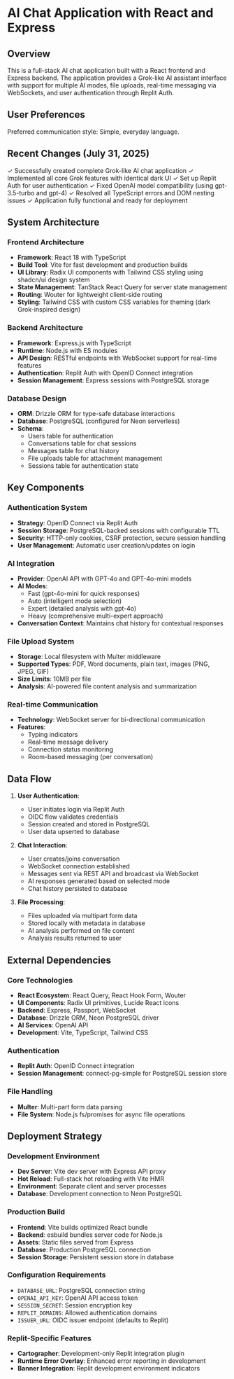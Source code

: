 # AI Chat Application with React and Express

## Overview

This is a full-stack AI chat application built with a React frontend and Express backend. The application provides a Grok-like AI assistant interface with support for multiple AI modes, file uploads, real-time messaging via WebSockets, and user authentication through Replit Auth.

## User Preferences

Preferred communication style: Simple, everyday language.

## Recent Changes (July 31, 2025)

✓ Successfully created complete Grok-like AI chat application
✓ Implemented all core Grok features with identical dark UI
✓ Set up Replit Auth for user authentication
✓ Fixed OpenAI model compatibility (using gpt-3.5-turbo and gpt-4)
✓ Resolved all TypeScript errors and DOM nesting issues
✓ Application fully functional and ready for deployment

## System Architecture

### Frontend Architecture
- **Framework**: React 18 with TypeScript
- **Build Tool**: Vite for fast development and production builds
- **UI Library**: Radix UI components with Tailwind CSS styling using shadcn/ui design system
- **State Management**: TanStack React Query for server state management
- **Routing**: Wouter for lightweight client-side routing
- **Styling**: Tailwind CSS with custom CSS variables for theming (dark Grok-inspired design)

### Backend Architecture
- **Framework**: Express.js with TypeScript
- **Runtime**: Node.js with ES modules
- **API Design**: RESTful endpoints with WebSocket support for real-time features
- **Authentication**: Replit Auth with OpenID Connect integration
- **Session Management**: Express sessions with PostgreSQL storage

### Database Design
- **ORM**: Drizzle ORM for type-safe database interactions
- **Database**: PostgreSQL (configured for Neon serverless)
- **Schema**: 
  - Users table for authentication
  - Conversations table for chat sessions
  - Messages table for chat history
  - File uploads table for attachment management
  - Sessions table for authentication state

## Key Components

### Authentication System
- **Strategy**: OpenID Connect via Replit Auth
- **Session Storage**: PostgreSQL-backed sessions with configurable TTL
- **Security**: HTTP-only cookies, CSRF protection, secure session handling
- **User Management**: Automatic user creation/updates on login

### AI Integration
- **Provider**: OpenAI API with GPT-4o and GPT-4o-mini models
- **AI Modes**: 
  - Fast (gpt-4o-mini for quick responses)
  - Auto (intelligent mode selection)
  - Expert (detailed analysis with gpt-4o)
  - Heavy (comprehensive multi-expert approach)
- **Conversation Context**: Maintains chat history for contextual responses

### File Upload System
- **Storage**: Local filesystem with Multer middleware
- **Supported Types**: PDF, Word documents, plain text, images (PNG, JPEG, GIF)
- **Size Limits**: 10MB per file
- **Analysis**: AI-powered file content analysis and summarization

### Real-time Communication
- **Technology**: WebSocket server for bi-directional communication
- **Features**: 
  - Typing indicators
  - Real-time message delivery
  - Connection status monitoring
  - Room-based messaging (per conversation)

## Data Flow

1. **User Authentication**: 
   - User initiates login via Replit Auth
   - OIDC flow validates credentials
   - Session created and stored in PostgreSQL
   - User data upserted to database

2. **Chat Interaction**:
   - User creates/joins conversation
   - WebSocket connection established
   - Messages sent via REST API and broadcast via WebSocket
   - AI responses generated based on selected mode
   - Chat history persisted to database

3. **File Processing**:
   - Files uploaded via multipart form data
   - Stored locally with metadata in database
   - AI analysis performed on file content
   - Analysis results returned to user

## External Dependencies

### Core Technologies
- **React Ecosystem**: React Query, React Hook Form, Wouter
- **UI Components**: Radix UI primitives, Lucide React icons
- **Backend**: Express, Passport, WebSocket
- **Database**: Drizzle ORM, Neon PostgreSQL driver
- **AI Services**: OpenAI API
- **Development**: Vite, TypeScript, Tailwind CSS

### Authentication
- **Replit Auth**: OpenID Connect integration
- **Session Management**: connect-pg-simple for PostgreSQL session store

### File Handling
- **Multer**: Multi-part form data parsing
- **File System**: Node.js fs/promises for async file operations

## Deployment Strategy

### Development Environment
- **Dev Server**: Vite dev server with Express API proxy
- **Hot Reload**: Full-stack hot reloading with Vite HMR
- **Environment**: Separate client and server processes
- **Database**: Development connection to Neon PostgreSQL

### Production Build
- **Frontend**: Vite builds optimized React bundle
- **Backend**: esbuild bundles server code for Node.js
- **Assets**: Static files served from Express
- **Database**: Production PostgreSQL connection
- **Session Storage**: Persistent session store in database

### Configuration Requirements
- `DATABASE_URL`: PostgreSQL connection string
- `OPENAI_API_KEY`: OpenAI API access token
- `SESSION_SECRET`: Session encryption key
- `REPLIT_DOMAINS`: Allowed authentication domains
- `ISSUER_URL`: OIDC issuer endpoint (defaults to Replit)

### Replit-Specific Features
- **Cartographer**: Development-only Replit integration plugin
- **Runtime Error Overlay**: Enhanced error reporting in development
- **Banner Integration**: Replit development environment indicators